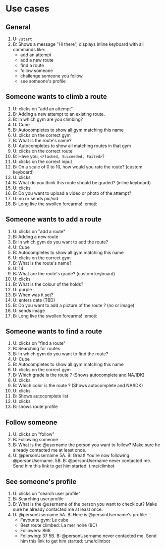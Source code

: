 # Use cases

## General

1. U: `/start`
2. B: Shows a message "Hi there", displays inline keyboard with all commands like:
    * add an attempt
    * add a new route
    * find a route
    * follow someone
    * challenge someone you follow
    * see someone's profile

## Someone wants to climb a route

1. U: clicks on "add an attempt"
2. B: Adding a new attempt to an existing route.
3. B: In which gym are you climbing?
4. U: Cube
5. B: Autocompletes to show all gym matching this name
6. U: clicks on the correct gym
7. B: What is the route's name?
8. U: Autocompletes to show all matching routes in that gym
9. U: clicks on the correct route
10. B: Have you, `<Flashed, Succeeded, Failed>`?
11. U: clicks on the correct input
14. B: On a scale of 0 to 10, how would you rate the route? (custom keyboard)
15. U: clicks
16. B: What do you think this route should be graded? (inline keyboard)
17. U: clicks
18. B: Do you want to upload a video or photo of the attempt?
19. U: no or sends pic/vid
20. B: Long live the swollen forearms! :emoji:

## Someone wants to add a route

1. U: clicks on "add a route"
2. B: Adding a new route
3. B: In which gym do you want to add the route?
4. U: Cube
5. B: Autocompletes to show all gym matching this name
6. U: clicks on the correct gym
7. B: What is the route's name?
8. U: 14
9. B: What are the route's grade? (custom keyboard)
10. U: clicks
11. B: What is the colour of the holds?
12. U: purple
13. B: When was it set?
14. U: enters date (TBD)
15. B: Do you want to add a picture of the route ? (no or image)
16. U: sends image
17. B: Long live the swollen forearms! :emoji:

## Someone wants to find a route

1. U: clicks on "find a route"
2. B: Searching for routes
3. B: In which gym do you want to find the route?
4. U: Cube
5. B: Autocompletes to show all gym matching this name
6. U: clicks on the correct gym
8. B: Which grade is the route ? (Shows autocomplete and NA/IDK)
9. U: clicks
10. B: Which color is the route ? (Shows autocomplete and NA/IDK)
11. U: clicks
12. B: Shows autocomplete list
13. U: clicks
14. B: shows route profile

## Follow someone

1. U: clicks on "follow"
2. B: Following someone
3. B: What is the @username the person you want to follow? Make sure he already contacted me at least once.
4. U: @personUsername
5A. B: Great! You're now following @personUsername. 
5B. B: @personUsername never contacted me. Send him this link to get him started: t.me/climbot

## See someone's profile

1. U: clicks on "search user profile"
2. B: Searching user profile
3. B: What is the @username of the person you want to check out? Make sure he already contacted me at least once.
4. U: @personUsername
5A. B: Here is @personUsername's profile:
      - Favourite gym: Le cube
      - Best route climbed: La mer noire (8C)
      - Followers: 868
      - Following: 37
5B. B: @personUsername never contacted me. Send him this link to get him started: t.me/climbot
